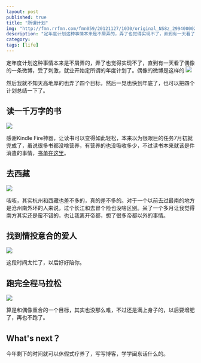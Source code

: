 ```yaml
---
layout: post
published: true
title: "所谓计划"
img: "http://fmn.rrfmn.com/fmn059/20121127/1030/original_NS8z_299400002812118f.jpg"
description: "定年度计划这种事情本来是不屑弄的，弄了也觉得实现不了，直到有一天看了偶像的一条微博，受了刺激，就业开始定所谓的年度计划了。"
category: 
tags: [life]
---
```


定年度计划这种事情本来是不屑弄的，弄了也觉得实现不了，直到有一天看了偶像的一条微博，受了刺激，就业开始定所谓的年度计划了。偶像的微博是这样的
![](http://fmn.rrimg.com/fmn060/20121127/2045/original_AqnC_0a5f000040e2125b.jpg)

然后我就不知天高地厚的也弄了四个目标，然后一晃也快到年底了，也可以把四个计划总结一下了。

## 读一千万字的书
![](http://fmn.rrimg.com/fmn061/20121127/1025/original_Fc61_0ae600002854125b.jpg)

感谢Kindle Fire神器，让读书可以变得如此轻松，本来以为很艰巨的任务7月初就完成了，虽说很多书都没啥营养，有营养的也没吸收多少，不过读书本来就该是件消遣的事情，[书单在这里](http://book.douban.com/people/39088733/collect)。

## 去西藏
![](http://fmn.rrimg.com/fmn062/20120909/1415/original_PPoU_3d4e00005db3118f.jpg)

咳咳，其实杭州和西藏也差不多的，真的差不多的。对于一个以前去过最南的地方是沧州南外环的人来说，过个长江和去冒个险也没啥区别。呆了一个多月让我觉得南方其实还是蛮不错的，也让我离开帝都，想了很多帝都以外的事情。

## 找到情投意合的爱人
![](http://fmn.rrimg.com/fmn062/20121127/1030/original_IAiV_6cc6000027ee118c.jpg)

这段时间太忙了，以后好好陪你。

## 跑完全程马拉松
![](http://fmn.rrimg.com/fmn062/20121127/1030/original_6aeB_54eb000021ed1191.jpg)

算是和偶像重合的一个目标，其实也没那么难，不过还是满上身子的，以后要增肥了，再也不跑了。

## What's next？

今年剩下的时间就可以休假式疗养了，写写博客，学学闽东话什么的。